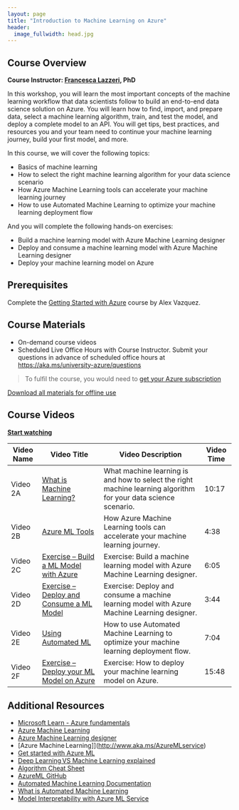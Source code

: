 ```yaml
---
layout: page
title: "Introduction to Machine Learning on Azure"
header:
  image_fullwidth: head.jpg
---
```


## Course Overview 

**Course Instructor: <a href="/about/#frlazzeri">Francesca Lazzeri</a>, PhD**

In this workshop, you will learn the most important concepts of the machine learning workflow that data scientists follow to build an end-to-end data science solution on Azure. You will learn how to find, import, and prepare data, select a machine learning algorithm, train, and test the model, and deploy a complete model to an API. You will get tips, best practices, and resources you and your team need to continue your machine learning journey, build your first model, and more.  

In this course, we will cover the following topics:  

 * Basics of machine learning 
 * How to select the right machine learning algorithm for your data science scenario 
 * How Azure Machine Learning tools can accelerate your machine learning journey 
 * How to use Automated Machine Learning to optimize your machine learning deployment flow 

And you will complete the following hands-on exercises: 
 * Build a machine learning model with Azure Machine Learning designer 
 * Deploy and consume a machine learning model with Azure Machine Learning designer 
 * Deploy your machine learning model on Azure 

## Prerequisites  

Complete the [Getting Started with Azure](../get-started/) course by Alex Vazquez. 

## Course Materials 

 * On-demand course videos
 * Scheduled Live Office Hours with Course Instructor. Submit your questions in advance of scheduled office hours at https://aka.ms/university-azure/questions 

> To fulfil the course, you would need to [get your Azure subscription](/getting-azure/)

[Download all materials for offline use](https://aka.ms/university-azure/MachineLearning)

## Course Videos 

[**Start watching**](1)

| Video Name | Video Title | Video Description | Video Time |
|------------|-------------|-------------------|------------|
| Video 2A | [What is Machine Learning?](1) | What machine learning is and how to select the right machine learning algorithm for your data science scenario. | 10:17 | 
| Video 2B | [Azure ML Tools](2) | How Azure Machine Learning tools can accelerate your machine learning journey.  | 4:38 | 
| Video 2C | [Exercise – Build a ML Model with Azure](3) | Exercise: Build a machine learning model with Azure Machine Learning designer. | 6:05 |
| Video 2D | [Exercise – Deploy and Consume a ML Model](4) | Exercise: Deploy and consume a machine learning model with Azure Machine Learning designer. | 3:44 |
| Video 2E | [Using Automated ML](5) | How to use Automated Machine Learning to optimize your machine learning deployment flow. | 7:04 |
| Video 2F | [Exercise – Deploy your ML Model on Azure](6) | Exercise: How to deploy your machine learning model on Azure. | 15:48 | 

## Additional Resources 

 * [Microsoft Learn - Azure fundamentals](https://docs.microsoft.com/en-us/learn/paths/azure-fundamentals/) 
 * [Azure Machine Learning](https://github.com/FrancescaLazzeri/Workshop-AzureML)  
 * [Azure Machine Learning designer](http://www.aka.ms/AzureMLdesigner) 
 * [Azure Machine Learning]](http://www.aka.ms/AzureMLservice)
 * [Get started with Azure ML](http://www.aka.ms/GetStartedAzureML)
 * [Deep Learning VS Machine Learning explained](http://www.aka.ms/DeepLearningVSMachineLearning) 
 * [Algorithm Cheat Sheet](http://www.aka.ms/AlgorithmCheatSheet) 
 * [AzureML GitHub](http://www.aka.ms/AzureMLGitHub)
 * [Automated Machine Learning Documentation](http://www.aka.ms/AutomatedMLDocs)  
 * [What is Automated Machine Learning](http://www.aka.ms/AutomatedML)
 * [Model Interpretability with Azure ML Service](http://www.aka.ms/AzureMLModelInterpretability) 
